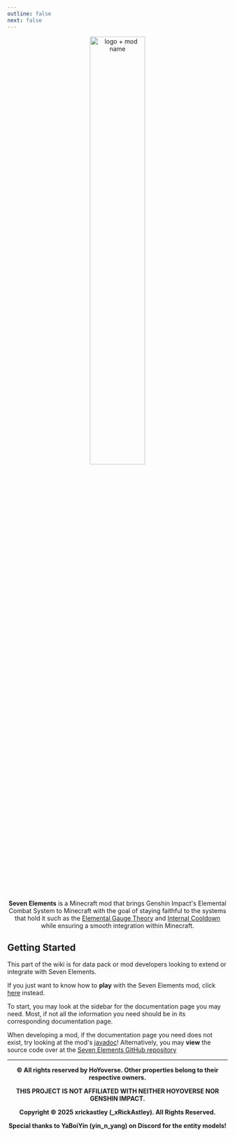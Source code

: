 ```yaml
---
outline: false
next: false
---
```


<p align="center">
	<img width="50%" height="50%" src="/header.png" alt="logo + mod name"/> <br> <br>
	<b>Seven Elements</b> is a Minecraft mod that brings Genshin Impact's Elemental Combat System to Minecraft with the goal of staying faithful to the systems that hold it such as the <a href="https://genshin-impact.fandom.com/wiki/Elemental_Gauge_Theory">Elemental Gauge Theory</a> and <a href="https://genshin-impact.fandom.com/wiki/Internal_Cooldown">Internal Cooldown</a> while ensuring a smooth integration within Minecraft.
</p>

## Getting Started

This part of the wiki is for data pack or mod developers looking to extend or integrate with Seven Elements.

If you just want to know how to **play** with the Seven Elements mod, click [here](../guide/index.md) instead.

To start, you may look at the sidebar for the documentation page you may need. Most, if not all the information you need should be in its corresponding documentation page.

When developing a mod, if the documentation page you need does not exist, try looking at the mod's [javadoc](https://xrickastley.github.io/SevenElements/javadoc/)! Alternatively, you may **view** the source code over at the [Seven Elements GitHub repository](https://github.com/xrickastley/SevenElements)

<hr>

<p align="center">
	<b>© All rights reserved by HoYoverse. Other properties belong to their respective owners.</b>
</p>
<p align="center">
	<b>THIS PROJECT IS NOT AFFILIATED WITH NEITHER HOYOVERSE NOR GENSHIN IMPACT.</b>
</p>
<p align="center">
	<b>Copyright © 2025 xrickastley (_xRickAstley). All Rights Reserved.</b>
</p>
<p align="center">
  <b>Special thanks to YaBoiYin (yin_n_yang) on Discord for the entity models!</b>
</p>